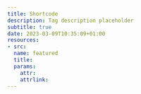 ```yaml
---
title: Shortcode
description: Tag description placeholder
subtitle: true
date: 2023-03-09T10:35:09+01:00
resources:
- src: 
  name: featured
  title:
  params: 
    attr:
    attrlink:
---
```


